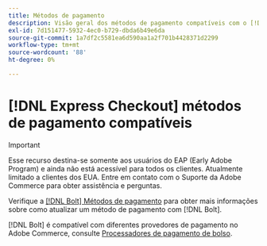 ```yaml
---
title: Métodos de pagamento
description: Visão geral dos métodos de pagamento compatíveis com o [!DNL Express Checkout] para extensão do Adobe Commerce.
exl-id: 7d151477-5932-4ec0-b729-dbda6b49e6da
source-git-commit: 1a7df2c5581ea6d590aa1a2f701b4428371d2299
workflow-type: tm+mt
source-wordcount: '88'
ht-degree: 0%

---
```


# [!DNL Express Checkout] métodos de pagamento compatíveis

>[!IMPORTANT]
>
> Esse recurso destina-se somente aos usuários do EAP (Early Adobe Program) e ainda não está acessível para todos os clientes. Atualmente limitado a clientes dos EUA. Entre em contato com o Suporte da Adobe Commerce para obter assistência e perguntas.

Verifique a [[!DNL Bolt] Métodos de pagamento](https://help.bolt.com/shoppers/guides/checkout/update-payment-method) para obter mais informações sobre como atualizar um método de pagamento com [!DNL Bolt].

[!DNL Bolt] é compatível com diferentes provedores de pagamento no Adobe Commerce, consulte [Processadores de pagamento de bolso](https://help.bolt.com/merchants/guides/merchant-setup/checkout/processor-guides/).
